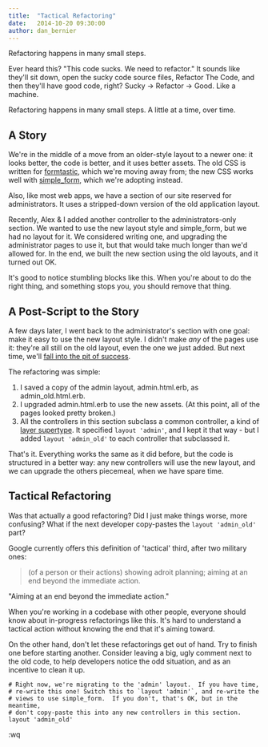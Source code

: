 ```yaml
---
title:  "Tactical Refactoring"
date:   2014-10-20 09:30:00
author: dan_bernier
---
```


Refactoring happens in many small steps.

Ever heard this? "This code sucks. We need to refactor." It sounds like they'll sit down, open the sucky code source files, Refactor The Code, and then they'll have good code, right? Sucky &rarr; Refactor &rarr; Good. Like a machine.

Refactoring happens in many small steps. A little at a time, over time.

## A Story

We're in the middle of a move from an older-style layout to a newer one: it looks better, the code is better, and it uses better assets. The old CSS is written for [formtastic](https://github.com/justinfrench/formtastic), which we're moving away from; the new CSS works well with [simple_form](https://github.com/plataformatec/simple_form), which we're adopting instead.

Also, like most web apps, we have a section of our site reserved for administrators.  It uses a stripped-down version of the old application layout.

Recently, Alex & I added another controller to the administrators-only section.  We wanted to use the new layout style and simple_form, but we had no layout for it. We considered writing one, and upgrading the administrator pages to use it, but that would take much longer than we'd allowed for. In the end, we built the new section using the old layouts, and it turned out OK.

It's good to notice stumbling blocks like this. When you're about to do the right thing, and something stops you, you should remove that thing.

## A Post-Script to the Story

A few days later, I went back to the administrator's section with one goal: make it easy to use the new layout style. I didn't make _any_ of the pages use it: they're all still on the old layout, even the one we just added. But next time, we'll [fall into the pit of success](http://blog.codinghorror.com/falling-into-the-pit-of-success/).

The refactoring was simple:

1. I saved a copy of the admin layout, admin.html.erb, as admin_old.html.erb.
2. I upgraded admin.html.erb to use the new assets. (At this point, all of the pages looked pretty broken.) 
3. All the controllers in this section subclass a common controller, a kind of [layer supertype](http://martinfowler.com/eaaCatalog/layerSupertype.html). It specified `layout 'admin'`, and I kept it that way - but I added `layout 'admin_old'` to each controller that subclassed it.

That's it. Everything works the same as it did before, but the code is structured in a better way: any new controllers will use the new layout, and we can upgrade the others piecemeal, when we have spare time.

## Tactical Refactoring

Was that actually a good refactoring? Did I just make things worse, more confusing?  What if the next developer copy-pastes the `layout 'admin_old'` part?

Google currently offers this definition of 'tactical' third, after two military ones:

> (of a person or their actions) showing adroit planning; aiming at an end beyond the immediate action.

"Aiming at an end beyond the immediate action." 

When you're working in a codebase with other people, everyone should know about in-progress refactorings like this. It's hard to understand a tactical action without knowing the end that it's aiming toward.

On the other hand, don't let these refactorings get out of hand. Try to finish one before starting another. Consider leaving a big, ugly comment next to the old code, to help developers notice the odd situation, and as an incentive to clean it up.

    # Right now, we're migrating to the 'admin' layout.  If you have time,
    # re-write this one! Switch this to `layout 'admin'`, and re-write the
    # views to use simple_form.  If you don't, that's OK, but in the meantime,
    # don't copy-paste this into any new controllers in this section.
    layout 'admin_old'

:wq
